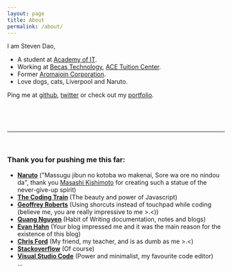 ```yaml
---
layout: page
title: About
permalink: /about/
---
```


I am Steven Dao, 
- A student at [Academy of IT](http://www.ait.edu.au/).
- Working at [Becas Technology](http://www.becas.com.au/), [ACE Tuition Center](http://acetuitioncentre.com.au/).
- Former [Aromajoin Corporation](http://aromajoin.com/).
- Love dogs, cats, Liverpool and Naruto.

Ping me at [github](https://github.com/iamstevendao), [twitter](https://twitter.com/iamstevendao) or check out my [portfolio](https://iamstevendao.github.io/portfolio). 
&nbsp;

&nbsp;

&nbsp;

--------------
&nbsp;

### Thank you for pushing me this far:
- **[Naruto](https://en.wikipedia.org/wiki/Naruto)** ("Massugu jibun no kotoba wo makenai, Sore wa ore no nindou da", thank you [Masashi Kishimoto](https://en.wikipedia.org/wiki/Masashi_Kishimoto) for creating such a statue of the never-give-up spirit)
- **[The Coding Train](https://www.youtube.com/user/shiffman)** (The beauty and power of Javascript)
- **[Geoffrey Roberts](https://github.com/rtrvrtg)** (Using shorcuts instead of touchpad while coding (believe me, you are really impressive to me >.<))
- **[Quang Nguyen](https://github.com/quangctkm9207)** (Habit of Writing documentation, notes and blogs)
- **[Evan Hahn](http://evanhahn.com/)** (Your blog impressed me and it was the main reason for the existence of this blog)
- **[Chris Ford]()** (My friend, my teacher, and is as dumb as me >.<)
- **[Stackoverflow](https://stackoverflow.com/)** (Of course)
- **[Visual Studio Code](https://code.visualstudio.com/)** (Power and minimalist, my favourite code editor)  
...
